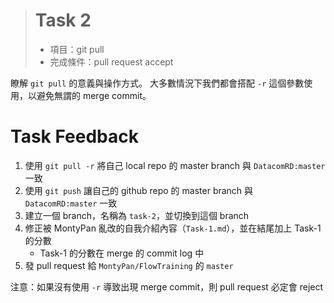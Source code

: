 > # Task 2 #
> * 項目：git pull
> * 完成條件：pull request accept


瞭解 `git pull` 的意義與操作方式。
大多數情況下我們都會搭配 `-r` 這個參數使用，以避免無謂的 merge commit。


Task Feedback
=============
 
1. 使用 `git pull -r` 將自己 local repo 的 master branch 與 `DatacomRD:master` 一致
1. 使用 `git push` 讓自己的 github repo 的 master branch 與 `DatacomRD:master` 一致
1. 建立一個 branch，名稱為 `task-2`，並切換到這個 branch
1. 修正被 MontyPan 亂改的自我介紹內容（`Task-1.md`），並在結尾加上 Task-1 的分數
	* Task-1 的分數在 merge 的 commit log 中
1. 發 pull request 給 `MontyPan/FlowTraining` 的 `master`

注意：如果沒有使用 `-r` 導致出現 merge commit，則 pull request 必定會 reject
